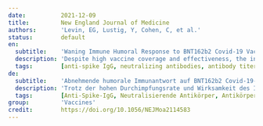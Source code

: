 ```yaml
---
date:          2021-12-09
title:         New England Journal of Medicine
authors:       'Levin, EG, Lustig, Y, Cohen, C, et al.'
status:        default
en:
  subtitle:    'Waning Immune Humoral Response to BNT162b2 Covid-19 Vaccine over 6 Months'
  description: 'Despite high vaccine coverage and effectiveness, the incidence of symptomatic infection with severe acute respiratory syndrome coronavirus 2 (SARS-CoV-2) has been increasing in Israel. Whether the increasing incidence of infection is due to waning immunity after the receipt of two doses of the BNT162b2 vaccine is unclear. We conducted a 6-month longitudinal prospective study involving vaccinated health care workers who were tested monthly for the presence of anti-spike IgG and neutralizing antibodies. Linear mixed models were used to assess the dynamics of antibody levels and to determine predictors of antibody levels at 6 months. The study included 4868 participants, with 3808 being included in the linear mixed-model analyses. The level of IgG antibodies decreased at a consistent rate, whereas the neutralizing antibody level decreased rapidly for the first 3 months with a relatively slow decrease thereafter. Although IgG antibody levels were highly correlated with neutralizing antibody titers, the regression relationship between the IgG and neutralizing antibody levels depended on the time since receipt of the second vaccine dose. Six months after receipt of the second dose, neutralizing antibody titers were substantially lower among men than among women, lower among persons 65 years of age or older than among those 18 to less than 45 years of age, and lower among participants with immunosuppression than among those without immunosuppression. Six months after receipt of the second dose of the BNT162b2 vaccine, humoral response was substantially decreased, especially among men, among persons 65 years of age or older, and among persons with immunosuppression.'
  tags:        [anti-spike IgG, neutralizing antibodies, antibody titers]
de:
  subtitle:    'Abnehmende humorale Immunantwort auf BNT162b2 Covid-19-Impfstoff über 6 Monate'
  description: 'Trotz der hohen Durchimpfungsrate und Wirksamkeit des Impfstoffs hat die Inzidenz symptomatischer Infektionen mit dem schweren akuten respiratorischen Syndrom Coronavirus 2 (SARS-CoV-2) in Israel zugenommen. Es ist unklar, ob die zunehmende Inzidenz von Infektionen auf eine nachlassende Immunität nach der Verabreichung von zwei Dosen des BNT162b2-Impfstoffs zurückzuführen ist. Wir führten eine 6-monatige prospektive Längsschnittstudie mit geimpftem Gesundheitspersonal durch, das monatlich auf das Vorhandensein von Anti-Spike-IgG und neutralisierenden Antikörpern getestet wurde. Mit Hilfe linearer gemischter Modelle wurden die Dynamik der Antikörperspiegel bewertet und die Prädiktoren für die Antikörperspiegel nach 6 Monaten bestimmt. Die Studie umfasste 4868 Teilnehmer, von denen 3808 in die Analysen des linearen gemischten Modells einbezogen wurden. Die IgG-Antikörperspiegel nahmen gleichmäßig ab, während die neutralisierenden Antikörperspiegel in den ersten drei Monaten rasch und danach relativ langsam abnahmen. Obwohl die IgG-Antikörperspiegel stark mit den neutralisierenden Antikörpertitern korrelierten, hing die Regressionsbeziehung zwischen den IgG- und neutralisierenden Antikörperspiegeln von der Zeit seit der zweiten Impfstoffdosis ab. Sechs Monate nach Erhalt der zweiten Dosis waren die neutralisierenden Antikörpertiter bei Männern deutlich niedriger als bei Frauen, bei Personen im Alter von 65 Jahren oder älter niedriger als bei Personen im Alter von 18 bis unter 45 Jahren und bei Teilnehmern mit Immunsuppression niedriger als bei Teilnehmern ohne Immunsuppression. Sechs Monate nach Erhalt der zweiten Dosis des BNT162b2-Impfstoffs war die humorale Reaktion deutlich vermindert, insbesondere bei Männern, bei Personen im Alter von 65 Jahren oder älter und bei Personen mit Immunsuppression.' 
  tags:        [Anti-Spike-IgG, Neutralisierende Antikörper, Antikörper-Titer]
group:         'Vaccines'
credit:        https://doi.org/10.1056/NEJMoa2114583
---
```

